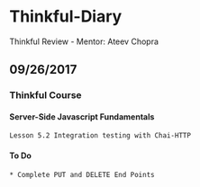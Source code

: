 # Thinkful-Diary
Thinkful Review - Mentor: Ateev Chopra

## 09/26/2017

### Thinkful Course

#### Server-Side Javascript Fundamentals

	Lesson 5.2 Integration testing with Chai-HTTP

#### To Do

	* Complete PUT and DELETE End Points


